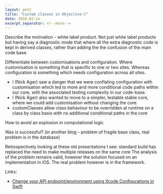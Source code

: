 ```yaml
---
layout: post
title: "Custom classes in Objective-C"
date: 2016-02-xx
excerpt_separator: <!--more-->
---
```

Describe the motivation - white label product. Not just white label products but having say a diagnostic mode that where all the extra diagnostic code is kept in derived classes, rather than adding the the confusion of the main code base.

Differentiate between customisations and configuration. Where customisation is something that is specific to one or two sites. Whereas configuration is something which needs configuration across all sites.

* I (Nick Ager) saw a danger that we were conflating configuration with customisation which led to more and more conditional code paths within our core, with the associated testing complexity in our code-base.
* I (Nick Ager) also wanted to move to a simpler, testable stable core, where we could add customisation without changing the core.
* customClasses allow class behaviour to be overridden at runtime on a class by class basis with no additional conditional paths in the core

How to avoid an explosion in computational logic

Was is successful? (in another blog - problem of fragile base class, real problem is in the database)

Retrospectively looking at these old presentations I see:
standard build has replaced the need to make multiple releases on the same core
The analysis of the problem remains valid, however the solution focused on an implementation in iOS. The real problem however is in the framework.


Links:

* [Change your API endpoint/environment using Xcode Configurations in Swift](https://medium.com/@danielgalasko/change-your-api-endpoint-environment-using-xcode-configurations-in-swift-c1ad2722200e#.fwze4gplt)
